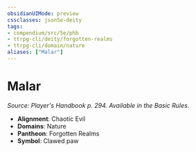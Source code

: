 ```yaml
---
obsidianUIMode: preview
cssclasses: json5e-deity
tags:
- compendium/src/5e/phb
- ttrpg-cli/deity/forgotten-realms
- ttrpg-cli/domain/nature
aliases: ["Malar"]
---
```

# Malar
*Source: Player's Handbook p. 294. Available in the Basic Rules.* 

- **Alignment**: Chaotic Evil
- **Domains**: Nature
- **Pantheon**: Forgotten Realms
- **Symbol**: Clawed paw
